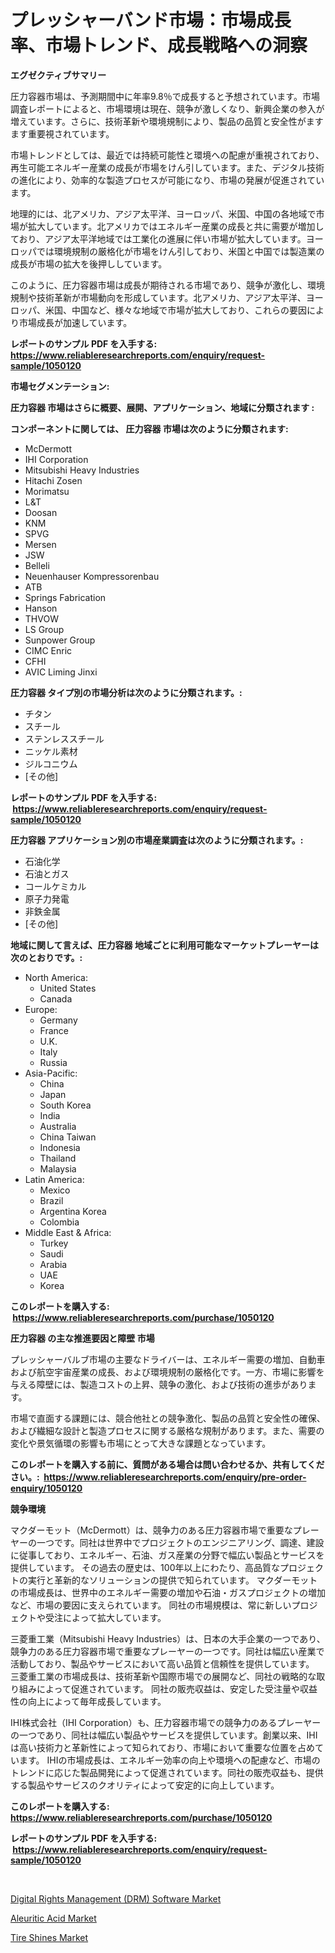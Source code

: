 <p><h1>プレッシャーバンド市場：市場成長率、市場トレンド、成長戦略への洞察</h1></p><p><strong>エグゼクティブサマリー</strong></p>
<p><p>圧力容器市場は、予測期間中に年率9.8％で成長すると予想されています。市場調査レポートによると、市場環境は現在、競争が激しくなり、新興企業の参入が増えています。さらに、技術革新や環境規制により、製品の品質と安全性がますます重要視されています。</p><p>市場トレンドとしては、最近では持続可能性と環境への配慮が重視されており、再生可能エネルギー産業の成長が市場をけん引しています。また、デジタル技術の進化により、効率的な製造プロセスが可能になり、市場の発展が促進されています。</p><p>地理的には、北アメリカ、アジア太平洋、ヨーロッパ、米国、中国の各地域で市場が拡大しています。北アメリカではエネルギー産業の成長と共に需要が増加しており、アジア太平洋地域では工業化の進展に伴い市場が拡大しています。ヨーロッパでは環境規制の厳格化が市場をけん引しており、米国と中国では製造業の成長が市場の拡大を後押ししています。</p><p>このように、圧力容器市場は成長が期待される市場であり、競争が激化し、環境規制や技術革新が市場動向を形成しています。北アメリカ、アジア太平洋、ヨーロッパ、米国、中国など、様々な地域で市場が拡大しており、これらの要因により市場成長が加速しています。</p></p>
<p><strong>レポートのサンプル PDF を入手する: <a href="https://www.reliableresearchreports.com/enquiry/request-sample/1050120">https://www.reliableresearchreports.com/enquiry/request-sample/1050120</a></strong></p>
<p><strong>市場セグメンテーション:</strong></p>
<p><strong> 圧力容器 市場はさらに概要、展開、アプリケーション、地域に分類されます :</strong></p>
<p><strong>コンポーネントに関しては、 圧力容器 市場は次のように分類されます: &nbsp;</strong></p>
<p><ul><li>McDermott</li><li>IHI Corporation</li><li>Mitsubishi Heavy Industries</li><li>Hitachi Zosen</li><li>Morimatsu</li><li>L&T</li><li>Doosan</li><li>KNM</li><li>SPVG</li><li>Mersen</li><li>JSW</li><li>Belleli</li><li>Neuenhauser Kompressorenbau</li><li>ATB</li><li>Springs Fabrication</li><li>Hanson</li><li>THVOW</li><li>LS Group</li><li>Sunpower Group</li><li>CIMC Enric</li><li>CFHI</li><li>AVIC Liming Jinxi</li></ul></p>
<p><strong> 圧力容器 タイプ別の市場分析は次のように分類されます。:</strong></p>
<p><ul><li>チタン</li><li>スチール</li><li>ステンレススチール</li><li>ニッケル素材</li><li>ジルコニウム</li><li>[その他]</li></ul></p>
<p><strong>レポートのサンプル PDF を入手する: &nbsp;<a href="https://www.reliableresearchreports.com/enquiry/request-sample/1050120">https://www.reliableresearchreports.com/enquiry/request-sample/1050120</a></strong></p>
<p><strong> 圧力容器 アプリケーション別の市場産業調査は次のように分類されます。:</strong></p>
<p><ul><li>石油化学</li><li>石油とガス</li><li>コールケミカル</li><li>原子力発電</li><li>非鉄金属</li><li>[その他]</li></ul></p>
<p><strong>地域に関して言えば、圧力容器 地域ごとに利用可能なマーケットプレーヤーは次のとおりです。:</strong></p>
<p><ul>
    <li>
        North America:
        <ul>
            <li>United States</li>
            <li>Canada</li>
        </ul>
    </li>
    <li>
        Europe:
        <ul>
            <li>Germany</li>
            <li>France</li>
            <li>U.K.</li>
            <li>Italy</li>
            <li>Russia</li>
        </ul>
    </li>
    <li>
        Asia-Pacific:
        <ul>
            <li>China</li>
            <li>Japan</li>
            <li>South Korea</li>
            <li>India</li>
            <li>Australia</li>
            <li>China Taiwan</li>
            <li>Indonesia</li>
            <li>Thailand</li>
            <li>Malaysia</li>
        </ul>
    </li>
    <li>
        Latin America:
        <ul>
            <li>Mexico</li>
            <li>Brazil</li>
            <li>Argentina Korea</li>
            <li>Colombia</li>
        </ul>
    </li>
    <li>
        Middle East & Africa:
        <ul>
            <li>Turkey</li>
            <li>Saudi</li>
            <li>Arabia</li>
            <li>UAE</li>
            <li>Korea</li>
        </ul>
    </li>
    </ul></p>
<p><strong>このレポートを購入する: &nbsp;<a href="https://www.reliableresearchreports.com/purchase/1050120">https://www.reliableresearchreports.com/purchase/1050120</a></strong></p>
<p><strong>圧力容器 の主な推進要因と障壁 市場</strong></p>
<p><p>プレッシャーバルブ市場の主要なドライバーは、エネルギー需要の増加、自動車および航空宇宙産業の成長、および環境規制の厳格化です。一方、市場に影響を与える障壁には、製造コストの上昇、競争の激化、および技術の進歩があります。</p><p>市場で直面する課題には、競合他社との競争激化、製品の品質と安全性の確保、および繊細な設計と製造プロセスに関する厳格な規制があります。また、需要の変化や景気循環の影響も市場にとって大きな課題となっています。</p></p>
<p><strong>このレポートを購入する前に、質問がある場合は問い合わせるか、共有してください。:&nbsp; <a href="https://www.reliableresearchreports.com/enquiry/pre-order-enquiry/1050120">https://www.reliableresearchreports.com/enquiry/pre-order-enquiry/1050120</a></strong></p>
<p><strong>競争環境</strong></p>
<p><p>マクダーモット（McDermott）は、競争力のある圧力容器市場で重要なプレーヤーの一つです。同社は世界中でプロジェクトのエンジニアリング、調達、建設に従事しており、エネルギー、石油、ガス産業の分野で幅広い製品とサービスを提供しています。 その過去の歴史は、100年以上にわたり、高品質なプロジェクトの実行と革新的なソリューションの提供で知られています。 マクダーモットの市場成長は、世界中のエネルギー需要の増加や石油・ガスプロジェクトの増加など、市場の要因に支えられています。 同社の市場規模は、常に新しいプロジェクトや受注によって拡大しています。</p><p>三菱重工業（Mitsubishi Heavy Industries）は、日本の大手企業の一つであり、競争力のある圧力容器市場で重要なプレーヤーの一つです。同社は幅広い産業で活動しており、製品やサービスにおいて高い品質と信頼性を提供しています。 三菱重工業の市場成長は、技術革新や国際市場での展開など、同社の戦略的な取り組みによって促進されています。 同社の販売収益は、安定した受注量や収益性の向上によって毎年成長しています。</p><p>IHI株式会社（IHI Corporation）も、圧力容器市場での競争力のあるプレーヤーの一つであり、同社は幅広い製品やサービスを提供しています。創業以来、IHIは高い技術力と革新性によって知られており、市場において重要な位置を占めています。 IHIの市場成長は、エネルギー効率の向上や環境への配慮など、市場のトレンドに応じた製品開発によって促進されています。同社の販売収益も、提供する製品やサービスのクオリティによって安定的に向上しています。</p></p>
<p><strong>このレポートを購入する: &nbsp; <a href="https://www.reliableresearchreports.com/purchase/1050120">https://www.reliableresearchreports.com/purchase/1050120</a></strong></p>
<p><strong>レポートのサンプル PDF を入手する: &nbsp;<a href="https://www.reliableresearchreports.com/enquiry/request-sample/1050120">https://www.reliableresearchreports.com/enquiry/request-sample/1050120</a></strong><strong></strong></p>
<p>&nbsp;</p>
<p><p><a href="https://view.publitas.com/reportprime-1/digital-rights-management-drm-software-market-share-market-new-trends-analysis-report-by-type-by-application-by-end-use-by-region-and-segment-forecasts-2023-2030/">Digital Rights Management (DRM) Software Market</a></p><p><a href="https://github.com/shotows/Market-Research-Report-List-1/blob/main/aleuritic-acid-market.md">Aleuritic Acid Market</a></p><p><a href="https://github.com/Sinjinluong3e0awx2m195k76/Market-Research-Report-List-1/blob/main/tire-shines-market.md">Tire Shines Market</a></p></p>